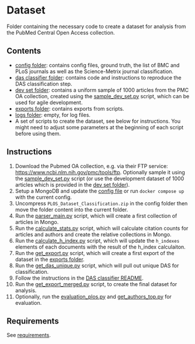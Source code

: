 # Dataset

Folder containing the necessary code to create a dataset for analysis from the PubMed Central Open Access collection.

## Contents

* [config folder](config): contains config files, ground truth, the list of BMC and PLoS journals as well as the Science-Metrix journal classification.
* [das classifier folder](das_classifier): contains code and instructions to reproduce the DAS classification step.
* [dev set folder](dev_set): contains a uniform sample of 1000 articles from the PMC OA collection, created using the [sample_dev_set.py](sample_dev_set.py) script, which can be used for agile development.
* [exports folder](exports): contains exports from scripts.
* [logs folder](logs): empty, for log files.
* A set of scripts to create the dataset, see below for instructions. You might need to adjust some parameters at the beginning of each script before using them.

## Instructions

1. Download the Pubmed OA collection, e.g. via their FTP service: https://www.ncbi.nlm.nih.gov/pmc/tools/ftp. Optionally sample it using the [sample_dev_set.py](sample_dev_set.py) script (or use the development dataset of 1000 articles which is provided in the [dev set folder](dev_set)).
2. Setup a MongoDB and update the [config file](config/config.conf) or run `docker compose up` with the current config.
3. Uncompress `PLOS_Dataset_Classification.zip` in the config folder then move the folder content into the current folder.
4. Run the [parser_main.py](parser_main.py) script, which will create a first collection of articles in Mongo.
5. Run the [calculate_stats.py](calculate_stats.py) script, which will calculate citation counts for articles and authors and create the relative collections in Mongo.
6. Run the [calculate_h_index.py](calculate_h_index.py) script, which will update the `h_indexes` elements of each documents with the result of the h_index calculaiton.
7. Run the [get_export.py](get_export.py) script, which will create a first export of the dataset in the [exports folder](exports).
8. Run the [get_das_unique.py](get_das_unique.py) script, which will pull out unique DAS for classification.
9. Follow the instructions in the [DAS classifier README](das_classifier/README.md).
10. Run the [get_export_merged.py](get_export_merged.py) script, to create the final dataset for analysis.
11. Optionally, run the [evaluation_plos.py](evaluation_plos.py) and [get_authors_top.py](get_authors_top.py) for evaluation.

## Requirements

See [requirements](../requirements.txt).